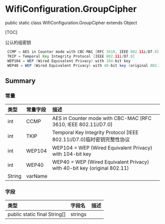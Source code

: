 # WifiConfiguration.GroupCipher

public static class WifiConfiguration.GroupCipher extends Object

[TOC]

公认的组密钥

``` java
 CCMP = AES in Counter mode with CBC-MAC [RFC 3610, IEEE 802.11i/D7.0]
 TKIP = Temporal Key Integrity Protocol [IEEE 802.11i/D7.0]
 WEP104 = WEP (Wired Equivalent Privacy) with 104-bit key
 WEP40 = WEP (Wired Equivalent Privacy) with 40-bit key (original 802.11)
```

## Summary

### 常量

|类型|常量字段|描述|
|:--|:--|:--|
|int|CCMP|AES in Counter mode with CBC-MAC [RFC 3610, IEEE 802.11i/D7.0]|
|int|TKIP|Temporal Key Integrity Protocol [IEEE 802.11i/D7.0]临时密钥完整性协议|
|int|WEP104|WEP104 = WEP (Wired Equivalent Privacy) with 104-bit key|
|int|WEP40|WEP40 = WEP (Wired Equivalent Privacy) with 40-bit key (original 802.11)|
|String|varName||

### 字段

|类型|字段名|描述|
|:--|:--|:--|
|public static final String[]|strings||
